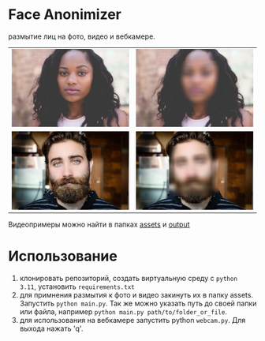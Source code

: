 # Face Anonimizer
размытие лиц на фото, видео и вебкамере.

<table>
  <tr>
    <td><img src=assets/attractive-1869761_640.jpg width=400></td>
    <td><img src=output/attractive-1869761_640.jpg width=400></td>
  </tr>
  <tr>
    <td><img src=assets/beard-1845166_640.jpg width=400></td>
    <td><img src=output/beard-1845166_640.jpg width=400></td>
  </tr>
</table>
Видеопримеры можно найти в папках <a href=https://github.com/lethnis/face-anonimizer/tree/main/assets>assets</a> и <a href=https://github.com/lethnis/face-anonimizer/tree/main/output>output</a>

# Использование
1. клонировать репозиторий, создать виртуальную среду с `python 3.11`, установить `requirements.txt`
2. для примнения размытия к фото и видео закинуть их в папку assets. Запустить `python main.py`. Так же можно указать путь до своей папки или файла, например `python main.py path/to/folder_or_file`.
3. для использования на вебкамере запустить python `webcam.py`. Для выхода нажать 'q'.

